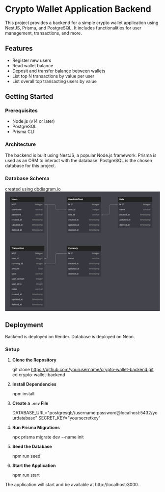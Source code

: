 # Crypto Wallet Application Backend

This project provides a backend for a simple crypto wallet application using NestJS, Prisma, and PostgreSQL. It includes functionalities for user management, transactions, and more.

## Features

- Register new users
- Read wallet balance
- Deposit and transfer balance between wallets
- List top N transactions by value per user
- List overall top transacting users by value

## Getting Started

### Prerequisites

- Node.js (v14 or later)
- PostgreSQL
- Prisma CLI


### Architecture

The backend is built using NestJS, a popular Node.js framework. Prisma is used as an ORM to interact with the database. PostgreSQL is the chosen database for this project.

### Database Schema
created using dbdiagram.io
![alt text](image.png)

## Deployment

Backend is deployed on Render.
Database is deployed on Neon.

### Setup

1. **Clone the Repository**

   
   git clone https://github.com/yourusername/crypto-wallet-backend.git
   cd crypto-wallet-backend
   

2. **Install Dependencies**

   
   npm install
   

3. **Create a `.env` File**

   
   DATABASE_URL="postgresql://username:password@localhost:5432/yourdatabase"
   SECRET_KEY="yoursecretkey"

4. **Run Prisma Migrations**

   
   npx prisma migrate dev --name init
   

5. **Seed the Database**

   
   npm run seed
   

6. **Start the Application**

   
   npm run start
   

The application will start and be available at http://localhost:3000.

